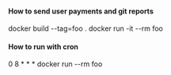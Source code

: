 #### How to send user payments and git reports
docker build --tag=foo .
docker run -it --rm foo

#### How to run with cron
0 8 * * * docker run --rm foo